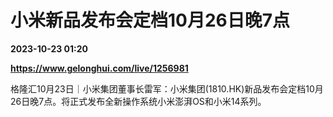 # 小米新品发布会定档10月26日晚7点

**2023-10-23 01:20**

**https://www.gelonghui.com/live/1256981**

格隆汇10月23日｜小米集团董事长雷军：小米集团(1810.HK)新品发布会定档10月26日晚7点。将正式发布全新操作系统小米澎湃OS和小米14系列。